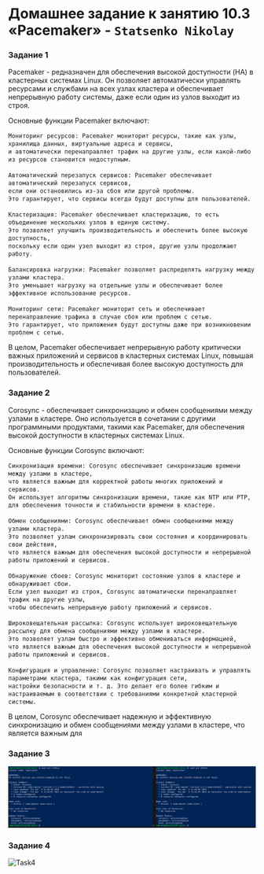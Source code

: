 # Домашнее задание к занятию 10.3 «Pacemaker» - `Statsenko Nikolay`

### Задание 1

Pacemaker - редназначен для обеспечения высокой доступности (HA) в кластерных системах Linux. Он позволяет автоматически управлять ресурсами и службами на всех узлах кластера и обеспечивает непрерывную работу системы, даже если один из узлов выходит из строя.

Основные функции Pacemaker включают:

    Мониторинг ресурсов: Pacemaker мониторит ресурсы, такие как узлы, хранилища данных, виртуальные адреса и сервисы, 
    и автоматически перенаправляет трафик на другие узлы, если какой-либо из ресурсов становится недоступным.

    Автоматический перезапуск сервисов: Pacemaker обеспечивает автоматический перезапуск сервисов,
    если они остановились из-за сбоя или другой проблемы.
    Это гарантирует, что сервисы всегда будут доступны для пользователей.

    Кластеризация: Pacemaker обеспечивает кластеризацию, то есть объединение нескольких узлов в единую систему.
    Это позволяет улучшить производительность и обеспечить более высокую доступность,
    поскольку если один узел выходит из строя, другие узлы продолжают работу.

    Балансировка нагрузки: Pacemaker позволяет распределять нагрузку между узлами кластера.
    Это уменьшает нагрузку на отдельные узлы и обеспечивает более эффективное использование ресурсов.

    Мониторинг сети: Pacemaker мониторит сеть и обеспечивает перенаправление трафика в случае сбоя или проблем с сетью.
    Это гарантирует, что приложения будут доступны даже при возникновении проблем с сетью.

В целом, Pacemaker обеспечивает непрерывную работу критически важных приложений и сервисов в кластерных системах Linux, повышая производительность и обеспечивая более высокую доступность для пользователей.

### Задание 2

Corosync - обеспечивает синхронизацию и обмен сообщениями между узлами в кластере. 
Оно используется в сочетании с другими программными продуктами, такими как Pacemaker, для обеспечения высокой доступности в кластерных системах Linux.

Основные функции Corosync включают:

    Синхронизация времени: Corosync обеспечивает синхронизацию времени между узлами в кластере,
    что является важным для корректной работы многих приложений и сервисов. 
    Он использует алгоритмы синхронизации времени, такие как NTP или PTP, для обеспечения точности и стабильности времени в кластере.

    Обмен сообщениями: Corosync обеспечивает обмен сообщениями между узлами кластера. 
    Это позволяет узлам синхронизировать свои состояния и координировать свои действия,
    что является важным для обеспечения высокой доступности и непрерывной работы приложений и сервисов.

    Обнаружение сбоев: Corosync мониторит состояние узлов в кластере и обнаруживает сбои. 
    Если узел выходит из строя, Corosync автоматически перенаправляет трафик на другие узлы,
    чтобы обеспечить непрерывную работу приложений и сервисов.

    Широковещательная рассылка: Corosync использует широковещательную рассылку для обмена сообщениями между узлами в кластере. 
    Это позволяет узлам быстро и эффективно обмениваться информацией, 
    что является важным для обеспечения высокой доступности и непрерывной работы приложений и сервисов.

    Конфигурация и управление: Corosync позволяет настраивать и управлять параметрами кластера, такими как конфигурация сети,
    настройки безопасности и т. д. Это делает его более гибким и настраиваемым в соответствии с требованиями конкретной кластерной системы.

В целом, Corosync обеспечивает надежную и эффективную синхронизацию и обмен сообщениями между узлами в кластере, что является важным для

### Задание 3

![Task3](https://raw.githubusercontent.com/Pookson/sys-pattern-homework/main/img/10.3/pacemaker_task3.png)

### Задание 4

![Task4]()
